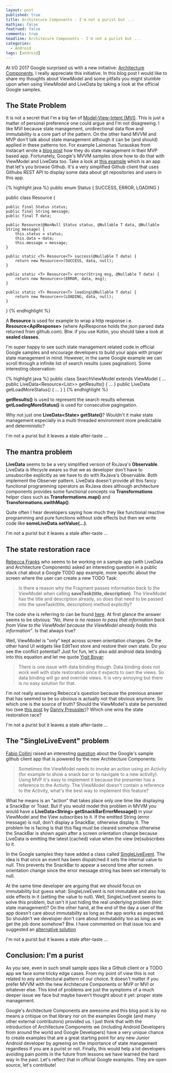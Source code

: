 ```yaml
---
layout: post
published: true
title: Architecure Components - I'm not a purist but ...
mathjax: false
featrued: false
comments: true
headline: Architecure Components - I'm not a purist but ...
categories:
  - Android
tags: [android]
---
```

At I/O 2017 Google surprised us with a new initiative: [Architecture Components](https://developer.android.com/topic/libraries/architecture/index.html). I really appreciate this initiative. In this blog post I would like to share my thoughts about ViewModel and some pitfalls you might stumble upon when using ViewModel and LiveData by taking a look at the official Google samples.

## The State Problem
It is not a secret that I'm a big fan of [Model-View-Intent (MVI)](http://hannesdorfmann.com/android/mosby3-mvi-1).
This is just a matter of personal preference one could argue and I'm not disagreeing.
I like MVI because state management, unidirectional data flow and immutability is a core part of the pattern.
On the other hand MVVM and MVP don't talk about state management although it can be (and should) applied in these patterns too.
For example Laimonas Turauskas from Instacart wrote a [blog post](https://tech.instacart.com/lce-modeling-data-loading-in-rxjava-b798ac98d80)
how they do state management in their MVP based app.
Fortunately, Google's MVVM samples show how to do that with ViewModel and LiveData too.
Take a look at [this example](https://github.com/googlesamples/android-architecture-components) which is an app that let's you browse Github. It's a very simplified Github client that uses Githubs REST API to display some data about git repositories and users in this app.

{% highlight java %}
public enum Status {
    SUCCESS,
    ERROR,
    LOADING
}

public class Resource<T> {

    public final Status status;
    public final String message;
    public final T data;

    public Resource(@NonNull Status status, @Nullable T data, @Nullable String message) {
        this.status = status;
        this.data = data;
        this.message = message;
    }

    public static <T> Resource<T> success(@Nullable T data) {
        return new Resource<>(SUCCESS, data, null);
    }

    public static <T> Resource<T> error(String msg, @Nullable T data) {
        return new Resource<>(ERROR, data, msg);
    }

    public static <T> Resource<T> loading(@Nullable T data) {
        return new Resource<>(LOADING, data, null);
    }
}
{% endhighlight %}

A **Resource** is used for example to wrap a http response i.e. **Resource&lt;ApiResponse&gt;** (where ApiResponse holds the json parsed data returned from github.com). Btw. if you use Kotlin, you should take a look at **sealed classes**.

I'm super happy to see such state management related code in official Google samples and
encourage developers to build your apps with proper state management in mind.
However, in the same Google example we can scroll through a infinite list of search results (uses pagination). Some interesting observation:

{% highlight java %}
public class SearchViewModel extends ViewModel {
  ...
  public LiveData<Resource<List<Repo>>> getResults() { ... }
  public LiveData<LoadMoreState> getLoadMoreStatus() { ... }
}
{% endhighlight %}

**getResults()** is used to represent the search results whereas **getLoadingMoreStatus()** is used for consecutive pagingation.

Why not just one **LiveData&lt;State&gt; getState()**? Wouldn't it make state management especially in a multi threaded environment more predictable and deterministic?

I'm not a purist but it leaves a stale after-taste ...

## The mantra problem
**LiveData** seems to be a very simplified version of RxJava's **Observable**.
LiveData is lifecycle aware so that we as developer don't have to unsubscribe explicitly as we have to do with RxJava's Observable. Both implement the Observer pattern.
LiveData doesn't provide all this fancy functional programming operators as RxJava does although architecture components provides some functional concepts via **Transformations** helper class such as **Transformations.map()** and **Transformations.swithMap()**.

Quite often I hear developers saying how much they like functional reactive programming and pure functions without side effects but then we write code like **someLiveData.setValue(...)**.

I'm not a purist but it leaves a stale after-taste ...

## The state restoration race
[Rebecca Franks](https://twitter.com/riggaroo) who seems to be working on a sample app
(with LiveData and Architecture Components) asked an interesting question in a public slack chat about a Google TODO app example, more specific about the screen where the user can create a new TODO Task:  

> Is there a reason why the Fragment passes information back to the ViewModel when calling **saveTask(title, description)**. The ViewModel has the title and description already, so does that need to be passed into the saveTask(title, description) method explicitly?

The code she is referring to can be found [here](https://github.com/googlesamples/android-architecture/blob/dev-todo-mvvm-live/todoapp/app/src/main/java/com/example/android/architecture/blueprints/todoapp/addedittask/AddEditTaskFragment.java#L111).
At first glance the answer seems to be obvious: _"No, there is no reason to pass that information back from View to the ViewModel because the ViewModel already holds this information"_.
Is that always true?

Well, ViewModel is "only" kept across screen orientation changes.
On the other hand UI widgets like EditText store and restore their own state.
Do you see the conflict potential?
Just for fun, let's also add android data binding into this equation and let me quote [Yigit Boyar](https://twitter.com/yigitboyar):

> There is one issue with data binding though. Data binding does not work well with state restoration since it expects to own the views. So data binding will go and override views. It is very annoying but there is no easy solution for that.

I'm not really answering  Rebecca's question because the previous answer that has seemed to be so obvious is actually not that obvious anymore. So which one is the source of truth? Should the ViewModel's state be persisted too (see [this post](https://proandroiddev.com/customizing-the-new-viewmodel-cf28b8a7c5fc) by [Danny Preussler](https://twitter.com/PreusslerBerlin))? Which one wins the state restoration race?

I'm not a purist but it leaves a stale after-taste ...

## The "SingleLiveEvent" problem
[Fabio Collini](https://twitter.com/fabiocollini) raised an interesting [question](https://github.com/googlesamples/android-architecture-components/issues/63) about the Google's sample github client app that is powered by the new Architecture Components:

> Sometimes the ViewModel needs to invoke an action using an Activity (for example to show a snack bar or to navigate to a new activity). Using MVP it's easy to implement it because the presenter has a reference to the Activity. The ViewModel doesn't contain a reference to the Activity, what's the best way to implement this feature?

What he means is an "action" that takes place only one time like displaying a SnackBar or Toast.
But if you would model this problem in MVVM you would have a **LiveData&lt;String&gt; getSnackBarErrorMessage()**  in your ViewModel and the View subscribes to it.
If the emitted String (error message) is null, don't display a SnackBar, otherwise display it.
The problem he is facing is that this flag must be cleared somehow
otherwise the SnackBar is shown again after a screen orientation change because LiveData is emitting the latest (cached) value when the view (re)subscribes to it.

In the Google samples they have added a class called [SingleLiveEvent](https://github.com/googlesamples/android-architecture/blob/dev-todo-mvvm-live/todoapp/app/src/main/java/com/example/android/architecture/blueprints/todoapp/SingleLiveEvent.java).
The idea is that once an event has been dispatched it sets the internal value to null.
This prevents the SnackBar to appear a second time after screen orientation change since the error message string has been set internally to null.

At the same time developer are arguing that we should focus on immutability but guess what:
SingleLiveEvent is not immutable and also has side effects in it (setting the value to null).
Well, SingleLiveEvent seems to solve this problem, but isn't it just hiding the real underlying problem (hint: state management)?
On the other hand, at the end of the day a user of the app doesn't care about immutability as long as the app works as expected. So shouldn't we developer don't care about immutability too as long as we get the job done somehow?
Btw. I have commented on that issue too and suggested an [alternative solution](https://github.com/googlesamples/android-architecture-components/issues/63#issuecomment-310422475)

I'm not a purist but it leaves a stale after-taste ...


## Conclusion: I'm a purist
As you see, even in such small sample apps like a Github client or a TODO app we face some tricky edge cases.
From my point of view this is not related to any architectural pattern of our choice.
It doesn't matter if you prefer MVVM with the new Architecure Components or MVP or MVI or whatever else.
This kind of problems are just the symptoms of a much deeper issue we face but maybe haven't thought about it yet: proper state management.

Google's Architecture Components are awesome and this blog post is by no means a critique on that library nor on the examples Google (and many other external contributors) provided us.
I just think that with the introduction of Architecture Components we (including Android Developers from around the world and Google Developers) have a very unique chance
to create examples that are a great starting point for any new Junior Android developer by agreeing on the importance of state management regardless if you are a purist or not.
Finally, this would help a lot developers avoiding pain points in the future from lessons we have learned the hard way in the past. Let's reflect that in official Google examples. They are open source, let's contribute!
